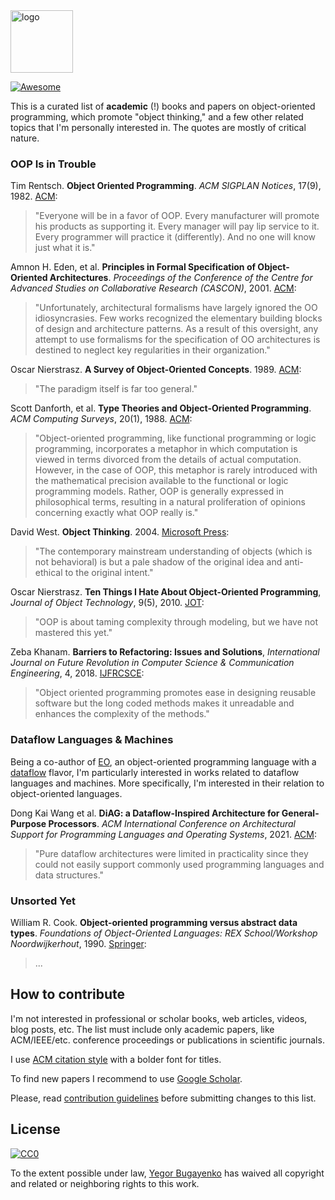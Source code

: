 <img alt="logo" src="https://www.objectionary.com/cactus.svg" height="100px" />

[![Awesome](https://cdn.rawgit.com/sindresorhus/awesome/d7305f38d29fed78fa85652e3a63e154dd8e8829/media/badge.svg)](https://github.com/sindresorhus/awesome)

This is a curated list of **academic** (!) books and papers on
object-oriented programming, which promote "object thinking," and a few
other related topics that I'm personally interested in. The quotes
are mostly of critical nature.

### OOP Is in Trouble

Tim Rentsch.
**Object Oriented Programming**.
_ACM SIGPLAN Notices_, 17(9), 1982.
[ACM](https://dl.acm.org/doi/pdf/10.1145/947955.947961):
> "Everyone will be in a favor of OOP. Every manufacturer will promote his products as supporting it. Every manager will pay lip service to it. Every programmer will practice it (differently). And no one will know just what it is."

Amnon H. Eden, et al.
**Principles in Formal Specification of Object-Oriented Architectures**.
_Proceedings of the Conference of the Centre for Advanced Studies on Collaborative Research (CASCON)_, 2001.
[ACM](https://dl.acm.org/doi/10.5555/782096.782099):
> "Unfortunately, architectural formalisms have largely ignored the OO idiosyncrasies. Few works recognized the elementary building blocks of design and architecture patterns. As a result of this oversight, any attempt to use formalisms for the specification of OO architectures is destined to neglect key regularities in their organization."

Oscar Nierstrasz.
**A Survey of Object-Oriented Concepts**.
1989.
[ACM](https://dl.acm.org/doi/10.1145/63320.66468):
> "The paradigm itself is far too general."

Scott Danforth, et al.
**Type Theories and Object-Oriented Programming**.
_ACM Computing Surveys_, 20(1), 1988.
[ACM](https://dl.acm.org/doi/abs/10.1145/62058.62060):
> "Object-oriented programming, like functional programming or logic programming, incorporates a metaphor in which computation is viewed in terms divorced from the details of actual computation. However, in the case of OOP, this metaphor is rarely introduced with the mathematical precision available to the functional or logic programming models. Rather, OOP is generally expressed in philosophical terms, resulting in a natural proliferation of opinions concerning exactly what OOP really is."

David West.
**Object Thinking**.
2004.
[Microsoft Press](https://www.microsoftpressstore.com/store/object-thinking-9780735691308):
> "The contemporary mainstream understanding of objects (which is not behavioral) is but a pale shadow of the original idea and anti-ethical to the original intent."

Oscar Nierstrasz.
**Ten Things I Hate About Object-Oriented Programming**,
_Journal of Object Technology_, 9(5), 2010.
[JOT](https://blog.jot.fm/2010/08/26/ten-things-i-hate-about-object-oriented-programming/comment-page-2/):
> "OOP is about taming complexity through modeling, but we have not mastered this yet."

Zeba Khanam.
**Barriers to Refactoring: Issues and Solutions**,
_International Journal on Future Revolution in Computer Science \& Communication Engineering_, 4, 2018.
[IJFRCSCE](https://www.ijfrcsce.org/index.php/ijfrcsce/article/view/1202):
> "Object oriented programming promotes ease in designing reusable software but the long coded methods makes it unreadable and enhances the complexity of the methods."

### Dataflow Languages & Machines

Being a co-author of [EO](https://www.eolang.org),
an object-oriented programming language with a [dataflow](https://en.wikipedia.org/wiki/Dataflow_programming)
flavor, I'm particularly interested in works related to dataflow languages and machines. More
specifically, I'm interested in their relation to object-oriented languages.

Dong Kai Wang et al.
**DiAG: a Dataflow-Inspired Architecture for General-Purpose Processors**.
_ACM International Conference on Architectural Support for Programming Languages and Operating Systems_, 2021.
[ACM](https://dl.acm.org/doi/abs/10.1145/3445814.3446703):
> "Pure dataflow architectures were limited in practicality since they could not easily support commonly used programming languages and data structures."

### Unsorted Yet

William R. Cook.
**Object-oriented programming versus abstract data types**.
_Foundations of Object-Oriented Languages: REX School/Workshop Noordwijkerhout_, 1990.
[Springer](https://link.springer.com/chapter/10.1007/BFb0019443):
> ...

## How to contribute

I'm not interested in professional or scholar
books, web articles, videos, blog posts, etc. The list must include
only academic papers, like ACM/IEEE/etc. conference proceedings or
publications in scientific journals.

I use [ACM citation style](http://www.acm.org/publications/authors/reference-formatting) with a bolder font for titles.

To find new papers I recommend to use
[Google Scholar](https://scholar.google.com.ua/schhp).

Please, read [contribution guidelines](https://github.com/sindresorhus/awesome/blob/master/contributing.md)
before submitting changes to this list.

## License

[![CC0](https://i.creativecommons.org/p/zero/1.0/88x31.png)](https://creativecommons.org/publicdomain/zero/1.0/)

To the extent possible under law, [Yegor Bugayenko](https://www.yegor256.com)
has waived all copyright and related or neighboring rights to this work.
